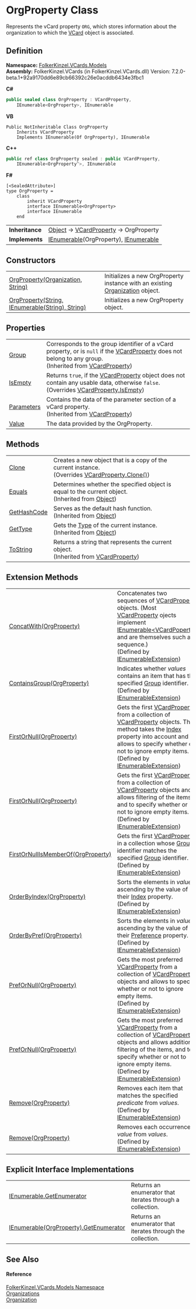 # OrgProperty Class


Represents the vCard property `ORG`, which stores information about the organization to which the <a href="23413828-9a4a-2851-b88b-84d0afcb0031.md">VCard</a> object is associated.



## Definition
**Namespace:** <a href="10623553-9342-5b8f-9df4-6e7d1075f3df.md">FolkerKinzel.VCards.Models</a>  
**Assembly:** FolkerKinzel.VCards (in FolkerKinzel.VCards.dll) Version: 7.2.0-beta.1+92a9170dd6e89cb66392c26e0acddb6434e3fbc1

**C#**
``` C#
public sealed class OrgProperty : VCardProperty, 
	IEnumerable<OrgProperty>, IEnumerable
```
**VB**
``` VB
Public NotInheritable Class OrgProperty
	Inherits VCardProperty
	Implements IEnumerable(Of OrgProperty), IEnumerable
```
**C++**
``` C++
public ref class OrgProperty sealed : public VCardProperty, 
	IEnumerable<OrgProperty^>, IEnumerable
```
**F#**
``` F#
[<SealedAttribute>]
type OrgProperty = 
    class
        inherit VCardProperty
        interface IEnumerable<OrgProperty>
        interface IEnumerable
    end
```

<table><tr><td><strong>Inheritance</strong></td><td><a href="https://learn.microsoft.com/dotnet/api/system.object" target="_blank" rel="noopener noreferrer">Object</a>  →  <a href="e1395eb9-792c-c4d8-ee22-97939a91c58e.md">VCardProperty</a>  →  OrgProperty</td></tr>
<tr><td><strong>Implements</strong></td><td><a href="https://learn.microsoft.com/dotnet/api/system.collections.generic.ienumerable-1" target="_blank" rel="noopener noreferrer">IEnumerable</a>(OrgProperty), <a href="https://learn.microsoft.com/dotnet/api/system.collections.ienumerable" target="_blank" rel="noopener noreferrer">IEnumerable</a></td></tr>
</table>



## Constructors
<table>
<tr>
<td><a href="2542c36f-57b5-8e0d-4d6c-a79b991301c7.md">OrgProperty(Organization, String)</a></td>
<td>Initializes a new OrgProperty instance with an existing <a href="3e4327d1-ede6-1095-a3dc-c81e6ae9b34b.md">Organization</a> object.</td></tr>
<tr>
<td><a href="20f82a79-dbb3-b548-4c03-1746125df405.md">OrgProperty(String, IEnumerable(String), String)</a></td>
<td>Initializes a new OrgProperty object.</td></tr>
</table>

## Properties
<table>
<tr>
<td><a href="5d210979-76a6-b032-7b0c-02cffdbba833.md">Group</a></td>
<td>Corresponds to the group identifier of a vCard property, or is <code>null</code> if the <a href="e1395eb9-792c-c4d8-ee22-97939a91c58e.md">VCardProperty</a> does not belong to any group.<br />(Inherited from <a href="e1395eb9-792c-c4d8-ee22-97939a91c58e.md">VCardProperty</a>)</td></tr>
<tr>
<td><a href="c041b411-7b83-db51-91e5-b8c4725cad67.md">IsEmpty</a></td>
<td>Returns <code>true</code>, if the <a href="e1395eb9-792c-c4d8-ee22-97939a91c58e.md">VCardProperty</a> object does not contain any usable data, otherwise <code>false</code>.<br />(Overrides <a href="2a29e617-7cc7-2352-75f6-ea22e96afdc3.md">VCardProperty.IsEmpty</a>)</td></tr>
<tr>
<td><a href="f2759bb4-c9b5-6f85-0df4-f011adcb89a4.md">Parameters</a></td>
<td>Contains the data of the parameter section of a vCard property.<br />(Inherited from <a href="e1395eb9-792c-c4d8-ee22-97939a91c58e.md">VCardProperty</a>)</td></tr>
<tr>
<td><a href="f03be8fb-8ffc-de22-ee12-11163ee89e17.md">Value</a></td>
<td>The data provided by the OrgProperty.</td></tr>
</table>

## Methods
<table>
<tr>
<td><a href="8ca0166b-1fde-86b8-5f9f-63442dbd34d2.md">Clone</a></td>
<td>Creates a new object that is a copy of the current instance.<br />(Overrides <a href="9970dc97-aa43-98fe-7476-56192b2f3f1a.md">VCardProperty.Clone()</a>)</td></tr>
<tr>
<td><a href="https://learn.microsoft.com/dotnet/api/system.object.equals#system-object-equals(system-object)" target="_blank" rel="noopener noreferrer">Equals</a></td>
<td>Determines whether the specified object is equal to the current object.<br />(Inherited from <a href="https://learn.microsoft.com/dotnet/api/system.object" target="_blank" rel="noopener noreferrer">Object</a>)</td></tr>
<tr>
<td><a href="https://learn.microsoft.com/dotnet/api/system.object.gethashcode" target="_blank" rel="noopener noreferrer">GetHashCode</a></td>
<td>Serves as the default hash function.<br />(Inherited from <a href="https://learn.microsoft.com/dotnet/api/system.object" target="_blank" rel="noopener noreferrer">Object</a>)</td></tr>
<tr>
<td><a href="https://learn.microsoft.com/dotnet/api/system.object.gettype" target="_blank" rel="noopener noreferrer">GetType</a></td>
<td>Gets the <a href="https://learn.microsoft.com/dotnet/api/system.type" target="_blank" rel="noopener noreferrer">Type</a> of the current instance.<br />(Inherited from <a href="https://learn.microsoft.com/dotnet/api/system.object" target="_blank" rel="noopener noreferrer">Object</a>)</td></tr>
<tr>
<td><a href="4c3798ad-932d-677a-6567-4b09fdec74e1.md">ToString</a></td>
<td>Returns a string that represents the current object.<br />(Inherited from <a href="e1395eb9-792c-c4d8-ee22-97939a91c58e.md">VCardProperty</a>)</td></tr>
</table>

## Extension Methods
<table>
<tr>
<td><a href="5c83af36-d085-f664-32ca-2bb35abf3545.md">ConcatWith(OrgProperty)</a></td>
<td>Concatenates two sequences of <a href="e1395eb9-792c-c4d8-ee22-97939a91c58e.md">VCardProperty</a> objects. (Most <a href="e1395eb9-792c-c4d8-ee22-97939a91c58e.md">VCardProperty</a> ojects implement <a href="https://learn.microsoft.com/dotnet/api/system.collections.generic.ienumerable-1" target="_blank" rel="noopener noreferrer">IEnumerable&lt;VCardPoperty&gt;</a> and are themselves such a sequence.)<br />(Defined by <a href="c35d9134-4046-9ae5-662b-f2be39e4b469.md">IEnumerableExtension</a>)</td></tr>
<tr>
<td><a href="efb35da5-3e26-82a0-e3c5-1493d26a693e.md">ContainsGroup(OrgProperty)</a></td>
<td>Indicates whether <em>values</em> contains an item that has the specified <a href="5d210979-76a6-b032-7b0c-02cffdbba833.md">Group</a> identifier.<br />(Defined by <a href="c35d9134-4046-9ae5-662b-f2be39e4b469.md">IEnumerableExtension</a>)</td></tr>
<tr>
<td><a href="11466c87-aadb-04fd-fe3d-7125281eb2af.md">FirstOrNull(OrgProperty)</a></td>
<td>Gets the first <a href="e1395eb9-792c-c4d8-ee22-97939a91c58e.md">VCardProperty</a> from a collection of <a href="e1395eb9-792c-c4d8-ee22-97939a91c58e.md">VCardProperty</a> objects. The method takes the <a href="70c82664-4c95-c20f-f819-7fba4087eead.md">Index</a> property into account and allows to specify whether or not to ignore empty items.<br />(Defined by <a href="c35d9134-4046-9ae5-662b-f2be39e4b469.md">IEnumerableExtension</a>)</td></tr>
<tr>
<td><a href="55518c83-06ae-d0b3-2b9b-248467057638.md">FirstOrNull(OrgProperty)</a></td>
<td>Gets the first <a href="e1395eb9-792c-c4d8-ee22-97939a91c58e.md">VCardProperty</a> from a collection of <a href="e1395eb9-792c-c4d8-ee22-97939a91c58e.md">VCardProperty</a> objects and allows filtering of the items, and to specify whether or not to ignore empty items.<br />(Defined by <a href="c35d9134-4046-9ae5-662b-f2be39e4b469.md">IEnumerableExtension</a>)</td></tr>
<tr>
<td><a href="8b1cf361-d9c0-21a1-9fdd-aa193ca0d6c4.md">FirstOrNullIsMemberOf(OrgProperty)</a></td>
<td>Gets the first <a href="e1395eb9-792c-c4d8-ee22-97939a91c58e.md">VCardProperty</a> in a collection whose <a href="5d210979-76a6-b032-7b0c-02cffdbba833.md">Group</a> identifier matches the specified <a href="5d210979-76a6-b032-7b0c-02cffdbba833.md">Group</a> identifier.<br />(Defined by <a href="c35d9134-4046-9ae5-662b-f2be39e4b469.md">IEnumerableExtension</a>)</td></tr>
<tr>
<td><a href="a45403df-1f64-d22e-1df7-3479a2dd40f7.md">OrderByIndex(OrgProperty)</a></td>
<td>Sorts the elements in <em>values</em> ascending by the value of their <a href="70c82664-4c95-c20f-f819-7fba4087eead.md">Index</a> property.<br />(Defined by <a href="c35d9134-4046-9ae5-662b-f2be39e4b469.md">IEnumerableExtension</a>)</td></tr>
<tr>
<td><a href="cd6e33b3-a481-08de-5643-cf1676d60d82.md">OrderByPref(OrgProperty)</a></td>
<td>Sorts the elements in <em>values</em> ascending by the value of their <a href="50760592-ebd2-d6c5-16b0-f752af7dada1.md">Preference</a> property.<br />(Defined by <a href="c35d9134-4046-9ae5-662b-f2be39e4b469.md">IEnumerableExtension</a>)</td></tr>
<tr>
<td><a href="458f852f-6b59-c580-a2a0-7ad8ab8c805b.md">PrefOrNull(OrgProperty)</a></td>
<td>Gets the most preferred <a href="e1395eb9-792c-c4d8-ee22-97939a91c58e.md">VCardProperty</a> from a collection of <a href="e1395eb9-792c-c4d8-ee22-97939a91c58e.md">VCardProperty</a> objects and allows to specify whether or not to ignore empty items.<br />(Defined by <a href="c35d9134-4046-9ae5-662b-f2be39e4b469.md">IEnumerableExtension</a>)</td></tr>
<tr>
<td><a href="956f934a-929d-76c6-2666-1fe7187245ca.md">PrefOrNull(OrgProperty)</a></td>
<td>Gets the most preferred <a href="e1395eb9-792c-c4d8-ee22-97939a91c58e.md">VCardProperty</a> from a collection of <a href="e1395eb9-792c-c4d8-ee22-97939a91c58e.md">VCardProperty</a> objects and allows additional filtering of the items, and to specify whether or not to ignore empty items.<br />(Defined by <a href="c35d9134-4046-9ae5-662b-f2be39e4b469.md">IEnumerableExtension</a>)</td></tr>
<tr>
<td><a href="1aaa5a6e-e6a3-6ae0-f17c-f9d05c588160.md">Remove(OrgProperty)</a></td>
<td>Removes each item that matches the specified <em>predicate</em> from <em>values</em>.<br />(Defined by <a href="c35d9134-4046-9ae5-662b-f2be39e4b469.md">IEnumerableExtension</a>)</td></tr>
<tr>
<td><a href="cc654469-216d-291e-83c4-99bccd18bd48.md">Remove(OrgProperty)</a></td>
<td>Removes each occurrence of <em>value</em> from <em>values</em>.<br />(Defined by <a href="c35d9134-4046-9ae5-662b-f2be39e4b469.md">IEnumerableExtension</a>)</td></tr>
</table>

## Explicit Interface Implementations
<table>
<tr>
<td><a href="b46d7ba6-6dbc-778a-437c-efd89f8332a7.md">IEnumerable.GetEnumerator</a></td>
<td>Returns an enumerator that iterates through a collection.</td></tr>
<tr>
<td><a href="bbb36547-8d47-c379-ccb5-97bbdc247930.md">IEnumerable(OrgProperty).GetEnumerator</a></td>
<td>Returns an enumerator that iterates through the collection.</td></tr>
</table>

## See Also


#### Reference
<a href="10623553-9342-5b8f-9df4-6e7d1075f3df.md">FolkerKinzel.VCards.Models Namespace</a>  
<a href="cc5fc002-cf13-f27a-bf9b-7b0fde065c1f.md">Organizations</a>  
<a href="3e4327d1-ede6-1095-a3dc-c81e6ae9b34b.md">Organization</a>  

